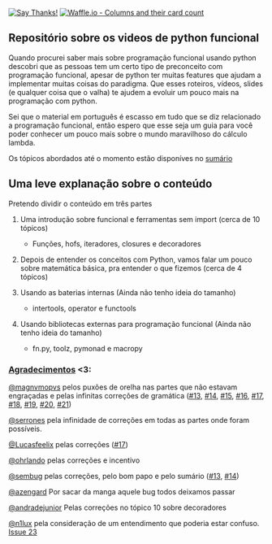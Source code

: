 [![Say Thanks!](https://img.shields.io/badge/Say%20Thanks-!-1EAEDB.svg)](https://saythanks.io/to/z4r4tu5tr4)
 [![Waffle.io - Columns and their card count](https://badge.waffle.io/dunossauro/python-funcional.svg?columns=all)](https://waffle.io/dunossauro/python-funcional)
## Repositório sobre os videos de python funcional

Quando procurei saber mais sobre programação funcional usando python descobri que as pessoas tem um certo tipo de preconceito com programação funcional, apesar de python ter muitas features que ajudam a implementar muitas coisas do paradigma. Que esses roteiros, vídeos, slides (e qualquer coisa que o valha) te ajudem a evoluir um pouco mais na programação com python.

Sei que o material em português é escasso em tudo que se diz relacionado a programação funcional, então espero que esse seja um guia para você poder conhecer um pouco mais sobre o mundo maravilhoso do cálculo lambda.

Os tópicos abordados até o momento estão disponíves no [sumário](sumario.md)


## Uma leve explanação sobre o conteúdo

Pretendo dividir o conteúdo em três partes

1. Uma introdução sobre funcional e ferramentas sem import (cerca de 10 tópicos)
    - Funções, hofs, iteradores, closures e decoradores

2. Depois de entender os conceitos com Python, vamos falar um pouco sobre matemática básica, pra entender o que fizemos (cerca de 4 tópicos)

3. Usando as baterias internas (Ainda não tenho ideia do tamanho)
    - intertools, operator e functools

4. Usando bibliotecas externas para programação funcional (Ainda não tenho ideia do tamanho)
    - fn.py, toolz, pymonad e macropy


### [Agradecimentos](https://github.com/dunossauro/python-funcional/graphs/contributors) <3:

[@magnvmopvs](https://github.com/magnvmopvs) pelos puxões de orelha nas partes que não estavam engraçadas e pelas infinitas correções de gramática ([#13](https://github.com/dunossauro/python-funcional/issues/13), [#14](https://github.com/dunossauro/python-funcional/issues/14), [#15](https://github.com/dunossauro/python-funcional/issues/15), [#16](https://github.com/dunossauro/python-funcional/issues/16), [#17](https://github.com/dunossauro/python-funcional/issues/17), [#18](https://github.com/dunossauro/python-funcional/issues/18), [#19](https://github.com/dunossauro/python-funcional/issues/19), [#20](https://github.com/dunossauro/python-funcional/issues/20),
[#21](https://github.com/dunossauro/python-funcional/issues/21))

[@serrones](https://github.com/Serrones) pela infinidade de correções em todas as partes onde foram possíveis.

[@Lucasfeelix](https://github.com/Lucasfeelix) pelas correções ([#17](https://github.com/dunossauro/python-funcional/issues/17))

[@ohrlando](https://github.com/ohrlando) pelas correções e incentivo

[@sembug](https://github.com/sembug) pelas correções, pelo bom papo e pelo sumário ([#13](https://github.com/dunossauro/python-funcional/issues/13), [#14](https://github.com/dunossauro/python-funcional/issues/14))

[@azengard](https://github.com/azengard) Por sacar da manga aquele bug todos deixamos passar

[@andradejunior](https://github.com/andradejunior) Pelas correções no tópico 10 sobre decoradores

[@n1lux](https://github.com/n1lux) pela consideração de um entendimento que poderia estar confuso. [Issue 23](https://github.com/dunossauro/python-funcional/issues/13)
